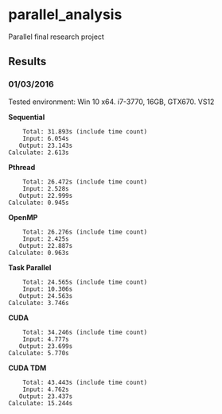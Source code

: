 # parallel_analysis
Parallel final research project

## Results
### 01/03/2016
Tested environment: Win 10 x64. i7-3770, 16GB, GTX670. VS12

**Sequential**
```
    Total: 31.893s (include time count)
    Input: 6.054s
   Output: 23.143s
Calculate: 2.613s
```

**Pthread**
```
    Total: 26.472s (include time count)
    Input: 2.528s
   Output: 22.999s
Calculate: 0.945s
```

**OpenMP**
```
    Total: 26.276s (include time count)
    Input: 2.425s
   Output: 22.887s
Calculate: 0.963s
```

**Task Parallel**
```
    Total: 24.565s (include time count)
    Input: 10.306s
   Output: 24.563s
Calculate: 3.746s
```

**CUDA**
```
    Total: 34.246s (include time count)
    Input: 4.777s
   Output: 23.699s
Calculate: 5.770s
```

**CUDA TDM**
```
    Total: 43.443s (include time count)
    Input: 4.762s
   Output: 23.437s
Calculate: 15.244s
```
